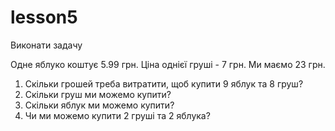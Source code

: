 # lesson5

Виконати задачу

Одне яблуко коштує 5.99 грн. Ціна однієї груші - 7 грн.
Ми маємо 23 грн.
1. Скільки грошей треба витратити, щоб купити 9 яблук та 8 груш?
2. Скільки груш ми можемо купити?
3. Скільки яблук ми можемо купити?
4. Чи ми можемо купити 2 груші та 2 яблука?
